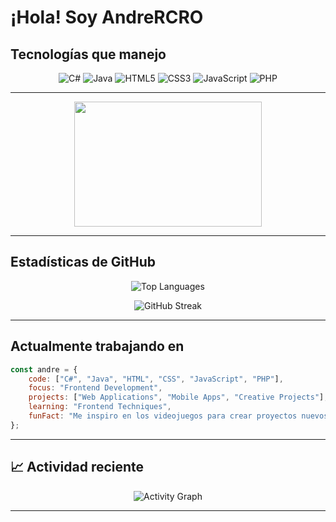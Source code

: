 # ¡Hola! Soy AndreRCRO

## Tecnologías que manejo

<div align="center">

![C#](https://img.shields.io/badge/C%23-239120?style=for-the-badge&logo=c-sharp&logoColor=white)
![Java](https://img.shields.io/badge/Java-ED8B00?style=for-the-badge&logo=java&logoColor=white)
![HTML5](https://img.shields.io/badge/HTML5-E34F26?style=for-the-badge&logo=html5&logoColor=white)
![CSS3](https://img.shields.io/badge/CSS3-1572B6?style=for-the-badge&logo=css3&logoColor=white)
![JavaScript](https://img.shields.io/badge/JavaScript-F7DF1E?style=for-the-badge&logo=javascript&logoColor=black)
![PHP](https://img.shields.io/badge/PHP-777BB4?style=for-the-badge&logo=php&logoColor=white)

</div>

---

<div align="center">
  <img src="https://media1.giphy.com/media/v1.Y2lkPTc5MGI3NjExNDBtNGVuejkzNjJ0eDI5ZTA4d3hxdTF0dWlpNnlybTM0a2IyN2YxNSZlcD12MV9pbnRlcm5hbF9naWZfYnlfaWQmY3Q9Zw/GsxDnh135hJnHDl4e9/giphy.gif" width="300" height="200"/>
</div>

---

## Estadísticas de GitHub

<div align="center">


![Top Languages](https://github-readme-stats.vercel.app/api/top-langs/?username=AndreRCRO&layout=compact&theme=dark&hide_border=true&bg_color=0d1117&title_color=58a6ff&text_color=c9d1d9&border_radius=10)

</div>

<div align="center">

![GitHub Streak](https://github-readme-streak-stats.herokuapp.com/?user=AndreRCRO&theme=dark&hide_border=true&background=0d1117&stroke=58a6ff&ring=f85149&fire=f85149&currStreakLabel=c9d1d9&border_radius=10)

</div>

---

## Actualmente trabajando en

```javascript
const andre = {
    code: ["C#", "Java", "HTML", "CSS", "JavaScript", "PHP"],
    focus: "Frontend Development",
    projects: ["Web Applications", "Mobile Apps", "Creative Projects"],
    learning: "Frontend Techniques",
    funFact: "Me inspiro en los videojuegos para crear proyectos nuevos"
};
```

---

## 📈 Actividad reciente

<div align="center">

![Activity Graph](https://github-readme-activity-graph.vercel.app/graph?username=AndreRCRO&theme=react-dark&hide_border=true&bg_color=0d1117&color=58a6ff&line=f85149&point=c9d1d9)

</div>

---
